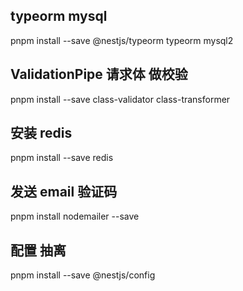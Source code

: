 ## typeorm mysql
pnpm install --save @nestjs/typeorm typeorm mysql2
## ValidationPipe 请求体 做校验
pnpm install --save class-validator class-transformer
## 安装 redis
pnpm install --save redis
## 发送 email 验证码
pnpm install nodemailer --save
## 配置 抽离
pnpm install --save @nestjs/config